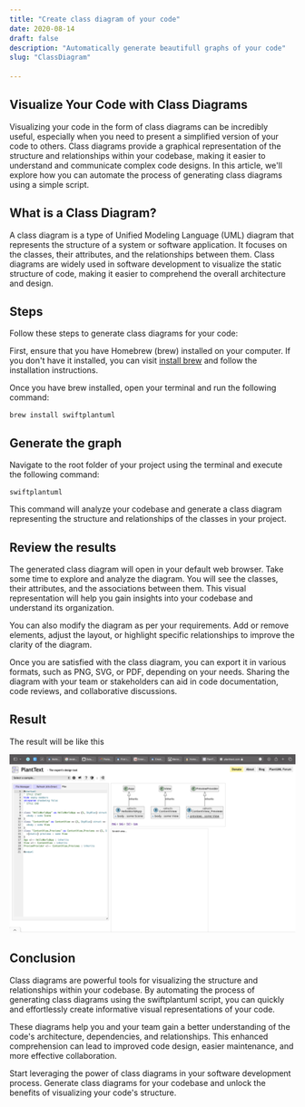 ```yaml
---
title: "Create class diagram of your code"
date: 2020-08-14
draft: false
description: "Automatically generate beautifull graphs of your code"
slug: "ClassDiagram"

---
```

## Visualize Your Code with Class Diagrams

Visualizing your code in the form of class diagrams can be incredibly useful, especially when you need to present a simplified version of your code to others. Class diagrams provide a graphical representation of the structure and relationships within your codebase, making it easier to understand and communicate complex code designs. In this article, we'll explore how you can automate the process of generating class diagrams using a simple script.

## What is a Class Diagram?

A class diagram is a type of Unified Modeling Language (UML) diagram that represents the structure of a system or software application. It focuses on the classes, their attributes, and the relationships between them. Class diagrams are widely used in software development to visualize the static structure of code, making it easier to comprehend the overall architecture and design.

## Steps 

Follow these steps to generate class diagrams for your code:

First, ensure that you have Homebrew (brew) installed on your computer. If you don't have it installed, you can visit [install brew](https://brew.sh) and follow the installation instructions.

Once you have brew installed, open your terminal and run the following command:

```
brew install swiftplantuml
```

## Generate the graph

Navigate to the root folder of your project using the terminal and execute the following command:

````
swiftplantuml
````

This command will analyze your codebase and generate a class diagram representing the structure and relationships of the classes in your project.

## Review the results

The generated class diagram will open in your default web browser. Take some time to explore and analyze the diagram. You will see the classes, their attributes, and the associations between them. This visual representation will help you gain insights into your codebase and understand its organization.

You can also modify the diagram as per your requirements. Add or remove elements, adjust the layout, or highlight specific relationships to improve the clarity of the diagram.

Once you are satisfied with the class diagram, you can export it in various formats, such as PNG, SVG, or PDF, depending on your needs. Sharing the diagram with your team or stakeholders can aid in code documentation, code reviews, and collaborative discussions.

## Result

The result will be like this

![Alt text](Screenshot.png "Result")


## Conclusion

Class diagrams are powerful tools for visualizing the structure and relationships within your codebase. By automating the process of generating class diagrams using the swiftplantuml script, you can quickly and effortlessly create informative visual representations of your code.

These diagrams help you and your team gain a better understanding of the code's architecture, dependencies, and relationships. This enhanced comprehension can lead to improved code design, easier maintenance, and more effective collaboration.

Start leveraging the power of class diagrams in your software development process. Generate class diagrams for your codebase and unlock the benefits of visualizing your code's structure.